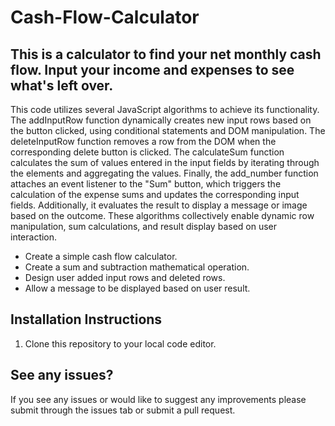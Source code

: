 # Cash-Flow-Calculator

## This is a calculator to find your net monthly cash flow. Input your income and expenses to see what's left over.

This code utilizes several JavaScript algorithms to achieve its functionality. The addInputRow function dynamically creates new input rows based on the button clicked, using conditional statements and DOM manipulation. The deleteInputRow function removes a row from the DOM when the corresponding delete button is clicked. 
The calculateSum function calculates the sum of values entered in the input fields by iterating through the elements and aggregating the values. Finally, the add_number function attaches an event listener to the "Sum" button, which triggers the calculation of the expense sums and updates the corresponding input fields.
Additionally, it evaluates the result to display a message or image based on the outcome. These algorithms collectively enable dynamic row manipulation, sum calculations, and result display based on user interaction.

* Create a simple cash flow calculator.
* Create a sum and subtraction mathematical operation.
* Design user added input rows and deleted rows.
* Allow a message to be displayed based on user result.

## Installation Instructions
1. Clone this repository to your local code editor.

## See any issues?
If you see any issues or would like to suggest any improvements please submit through the issues tab or submit a pull request.
